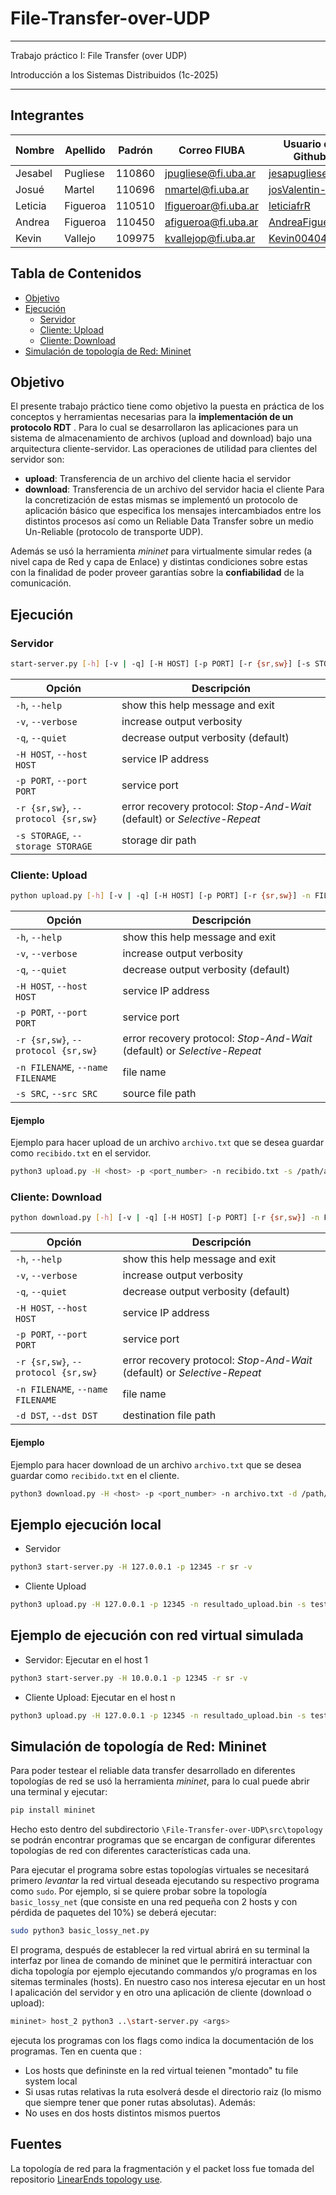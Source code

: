 # File-Transfer-over-UDP

***
Trabajo práctico I: File Transfer (over UDP)

Introducción a los Sistemas Distribuidos (1c-2025)
***

## Integrantes
| Nombre   | Apellido  | Padrón | Correo FIUBA         | Usuario de Github                                 |
|----------|-----------|--------|----------------------|--------------------------------------------------|
| Jesabel  | Pugliese  | 110860 | jpugliese@fi.uba.ar |  [jesapugliese](https://github.com/jesapugliese) |
| Josué    | Martel    | 110696 | nmartel@fi.uba.ar   | [josValentin-fiuba](https://github.com/josValentin-fiuba) |
| Leticia  | Figueroa  | 110510 | lfigueroar@fi.uba.ar| [leticiafrR](https://github.com/leticiafrR)      |
| Andrea   | Figueroa  | 110450 | afigueroa@fi.uba.ar | [AndreaFigueroaR](https://github.com/AndreaFigueroaR)      |
| Kevin    | Vallejo   | 109975 | kvallejop@fi.uba.ar | [Kevin00404](https://github.com/Kevin00404) |

## Tabla de Contenidos

- [Objetivo](#objetivo)
- [Ejecución](#ejecución)
    - [Servidor](#servidor)
    - [Cliente: Upload](#cliente-upload)
    - [Cliente: Download](#cliente-download)
- [Simulación de topología de Red: Mininet](#simulación-de-topología-de-red-mininet)

## Objetivo
 El presente trabajo práctico tiene como objetivo la puesta en práctica de los conceptos y herramientas necesarias para la **implementación de un protocolo RDT** . 
 Para lo cual se desarrollaron las aplicaciones para un sistema de almacenamiento de archivos (upload and download) bajo una arquitectura cliente-servidor.
 Las operaciones de utilidad para clientes del servidor son:
-  **upload**: Transferencia de un archivo del cliente hacia el servidor
-  **download**: Transferencia de un archivo del servidor hacia el cliente
Para la concretización de estas mismas se implementó un protocolo de aplicación básico que especifica los mensajes intercambiados entre los distintos procesos así como un Reliable Data Transfer sobre un medio Un-Reliable (protocolo de transporte UDP).

 Además se usó la herramienta _mininet_ para virtualmente simular redes (a nivel capa de Red y capa de Enlace) y distintas condiciones sobre estas con la finalidad de poder proveer garantías sobre la **confiabilidad** de la comunicación.

## Ejecución

### Servidor

``` bash
start-server.py [-h] [-v | -q] [-H HOST] [-p PORT] [-r {sr,sw}] [-s STORAGE]
```

| Opción | Descripción |
|-|-|
| `-h`, `--help` | show this help message and exit |
| `-v`, `--verbose` | increase output verbosity |
| `-q`, `--quiet` | decrease output verbosity (default) |
| `-H HOST`, `--host HOST` | service IP address |
| `-p PORT`, `--port PORT` | service port |
| `-r {sr,sw}`, `--protocol {sr,sw}` | error recovery protocol: _Stop-And-Wait_ (default) or _Selective-Repeat_ |
| `-s STORAGE`, `--storage STORAGE` | storage dir path |

### Cliente: Upload

``` bash
python upload.py [-h] [-v | -q] [-H HOST] [-p PORT] [-r {sr,sw}] -n FILENAME -s SRC
```

| Opción | Descripción |
|-|-|
| `-h`, `--help` | show this help message and exit |
| `-v`, `--verbose` | increase output verbosity |
| `-q`, `--quiet` | decrease output verbosity (default) |
| `-H HOST`, `--host HOST` | service IP address |
| `-p PORT`, `--port PORT` | service port |
| `-r {sr,sw}`, `--protocol {sr,sw}` | error recovery protocol: _Stop-And-Wait_ (default) or _Selective-Repeat_ |
| `-n FILENAME`, `--name FILENAME` | file name |
| `-s SRC`, `--src SRC` | source file path |

#### Ejemplo

Ejemplo para hacer upload de un archivo `archivo.txt` que se desea guardar como `recibido.txt` en el servidor.

```bash
python3 upload.py -H <host> -p <port_number> -n recibido.txt -s /path/archivo.txt
```

### Cliente: Download

``` bash
python download.py [-h] [-v | -q] [-H HOST] [-p PORT] [-r {sr,sw}] -n FILENAME [-d DST]
```

| Opción | Descripción |
|-|-|
| `-h`, `--help` | show this help message and exit |
| `-v`, `--verbose` | increase output verbosity |
| `-q`, `--quiet` | decrease output verbosity (default) |
| `-H HOST`, `--host HOST` | service IP address |
| `-p PORT`, `--port PORT` | service port |
| `-r {sr,sw}`, `--protocol {sr,sw}` | error recovery protocol: _Stop-And-Wait_ (default) or _Selective-Repeat_ |
| `-n FILENAME`, `--name FILENAME` | file name |
| `-d DST`, `--dst DST` | destination file path |

#### Ejemplo

Ejemplo para hacer download de un archivo `archivo.txt` que se desea guardar como `recibido.txt` en el cliente.

```bash
python3 download.py -H <host> -p <port_number> -n archivo.txt -d /path/recibido.txt
```
## Ejemplo ejecución local
- Servidor
```bash
python3 start-server.py -H 127.0.0.1 -p 12345 -r sr -v
```
- Cliente Upload
```bash
python3 upload.py -H 127.0.0.1 -p 12345 -n resultado_upload.bin -s test_cases/crecimiento_cte/1MB.bin -r sr -v 
```
## Ejemplo de ejecución con red virtual simulada 
- Servidor: Ejecutar en el host 1
```bash
python3 start-server.py -H 10.0.0.1 -p 12345 -r sr -v
```
- Cliente Upload: Ejecutar en el host n
```bash
python3 upload.py -H 127.0.0.1 -p 12345 -n resultado_upload.bin -s test_cases/crecimiento_cte/1MB.bin -r sr -v 
```

## Simulación de topología de Red: Mininet
Para poder testear el reliable data transfer desarrollado en diferentes topologías de red se usó la herramienta _mininet_, para lo cual puede abrir una terminal y ejecutar:
``` bash
pip install mininet
```
Hecho esto dentro del subdirectorio `\File-Transfer-over-UDP\src\topology` se podrán encontrar programas que se encargan de configurar diferentes topologías de red con diferentes características cada una. 

Para ejecutar el programa sobre estas topologías virtuales se necesitará primero _levantar_ la red virtual deseada ejecutando su respectivo programa como `sudo`. Por ejemplo, si se quiere probar sobre la topología `basic_lossy_net` (que consiste en una red pequeña con 2 hosts y con pérdida de paquetes del 10%) se deberá ejecutar:
``` bash
sudo python3 basic_lossy_net.py
```
El programa, después de establecer la red virtual abrirá en su terminal la interfaz por linea de comando de mininet que le permitirá interactuar con dicha topología por ejemplo ejecutando commandos y/o programas en los sitemas terminales (hosts). En nuestro caso nos interesa ejecutar en un host l apalicación del servidor y en otro una aplicación de cliente (download o upload):

``` bash
mininet> host_2 python3 ..\start-server.py <args>
```
ejecuta los programas con los flags como indica la documentación de los programas. 
Ten en cuenta que :
- Los hosts que defininste en la red virtual teienen "montado" tu file system local
- Si usas rutas relativas la ruta esolverá desde el directorio raiz (lo mismo que siempre tener que poner rutas absolutas).
Además:
- No uses en dos hosts distintos mismos puertos

## Fuentes

La topología de red para la fragmentación y el packet loss fue tomada del repositorio [LinearEnds topology use](https://github.com/gabrieldiem/linear-ends-topology-with-ip-frag).
